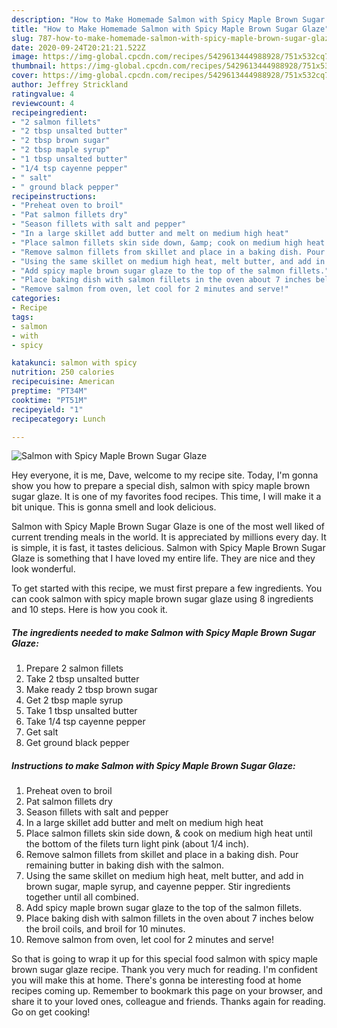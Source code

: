 ```yaml
---
description: "How to Make Homemade Salmon with Spicy Maple Brown Sugar Glaze"
title: "How to Make Homemade Salmon with Spicy Maple Brown Sugar Glaze"
slug: 787-how-to-make-homemade-salmon-with-spicy-maple-brown-sugar-glaze
date: 2020-09-24T20:21:21.522Z
image: https://img-global.cpcdn.com/recipes/5429613444988928/751x532cq70/salmon-with-spicy-maple-brown-sugar-glaze-recipe-main-photo.jpg
thumbnail: https://img-global.cpcdn.com/recipes/5429613444988928/751x532cq70/salmon-with-spicy-maple-brown-sugar-glaze-recipe-main-photo.jpg
cover: https://img-global.cpcdn.com/recipes/5429613444988928/751x532cq70/salmon-with-spicy-maple-brown-sugar-glaze-recipe-main-photo.jpg
author: Jeffrey Strickland
ratingvalue: 4
reviewcount: 4
recipeingredient:
- "2 salmon fillets"
- "2 tbsp unsalted butter"
- "2 tbsp brown sugar"
- "2 tbsp maple syrup"
- "1 tbsp unsalted butter"
- "1/4 tsp cayenne pepper"
- " salt"
- " ground black pepper"
recipeinstructions:
- "Preheat oven to broil"
- "Pat salmon fillets dry"
- "Season fillets with salt and pepper"
- "In a large skillet add butter and melt on medium high heat"
- "Place salmon fillets skin side down, &amp; cook on medium high heat until the bottom of the filets turn light pink (about 1/4 inch)."
- "Remove salmon fillets from skillet and place in a baking dish. Pour remaining butter in baking dish with the salmon."
- "Using the same skillet on medium high heat, melt butter, and add in brown sugar, maple syrup, and cayenne pepper. Stir ingredients together until all combined."
- "Add spicy maple brown sugar glaze to the top of the salmon fillets."
- "Place baking dish with salmon fillets in the oven about 7 inches below the broil coils, and broil for 10 minutes."
- "Remove salmon from oven, let cool for 2 minutes and serve!"
categories:
- Recipe
tags:
- salmon
- with
- spicy

katakunci: salmon with spicy 
nutrition: 250 calories
recipecuisine: American
preptime: "PT34M"
cooktime: "PT51M"
recipeyield: "1"
recipecategory: Lunch

---
```



![Salmon with Spicy Maple Brown Sugar Glaze](https://img-global.cpcdn.com/recipes/5429613444988928/751x532cq70/salmon-with-spicy-maple-brown-sugar-glaze-recipe-main-photo.jpg)

Hey everyone, it is me, Dave, welcome to my recipe site. Today, I'm gonna show you how to prepare a special dish, salmon with spicy maple brown sugar glaze. It is one of my favorites food recipes. This time, I will make it a bit unique. This is gonna smell and look delicious.



Salmon with Spicy Maple Brown Sugar Glaze is one of the most well liked of current trending meals in the world. It is appreciated by millions every day. It is simple, it is fast, it tastes delicious. Salmon with Spicy Maple Brown Sugar Glaze is something that I have loved my entire life. They are nice and they look wonderful.


To get started with this recipe, we must first prepare a few ingredients. You can cook salmon with spicy maple brown sugar glaze using 8 ingredients and 10 steps. Here is how you cook it.

<!--inarticleads1-->

##### The ingredients needed to make Salmon with Spicy Maple Brown Sugar Glaze:

1. Prepare 2 salmon fillets
1. Take 2 tbsp unsalted butter
1. Make ready 2 tbsp brown sugar
1. Get 2 tbsp maple syrup
1. Take 1 tbsp unsalted butter
1. Take 1/4 tsp cayenne pepper
1. Get  salt
1. Get  ground black pepper




<!--inarticleads2-->

##### Instructions to make Salmon with Spicy Maple Brown Sugar Glaze:

1. Preheat oven to broil
1. Pat salmon fillets dry
1. Season fillets with salt and pepper
1. In a large skillet add butter and melt on medium high heat
1. Place salmon fillets skin side down, &amp; cook on medium high heat until the bottom of the filets turn light pink (about 1/4 inch).
1. Remove salmon fillets from skillet and place in a baking dish. Pour remaining butter in baking dish with the salmon.
1. Using the same skillet on medium high heat, melt butter, and add in brown sugar, maple syrup, and cayenne pepper. Stir ingredients together until all combined.
1. Add spicy maple brown sugar glaze to the top of the salmon fillets.
1. Place baking dish with salmon fillets in the oven about 7 inches below the broil coils, and broil for 10 minutes.
1. Remove salmon from oven, let cool for 2 minutes and serve!




So that is going to wrap it up for this special food salmon with spicy maple brown sugar glaze recipe. Thank you very much for reading. I'm confident you will make this at home. There's gonna be interesting food at home recipes coming up. Remember to bookmark this page on your browser, and share it to your loved ones, colleague and friends. Thanks again for reading. Go on get cooking!
